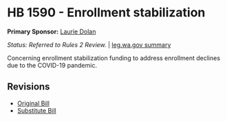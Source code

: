 # HB 1590 - Enrollment stabilization
**Primary Sponsor:** [Laurie Dolan](/person/leg/laurie.dolan.md)

*Status: Referred to Rules 2 Review.* | [leg.wa.gov summary](https://app.leg.wa.gov/billsummary?BillNumber=1590&Year=2021)

Concerning enrollment stabilization funding to address enrollment declines due to the COVID-19 pandemic.

## Revisions
* [Original Bill](1/)
* [Substitute Bill](S/)